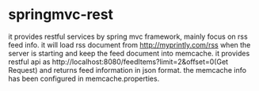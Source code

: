 # springmvc-rest
it provides restful services by spring mvc framework, mainly focus on rss feed info.
it will load rss document from http://myprintly.com/rss when the server is starting and keep the feed document into memcache.
it provides restful api as http://localhost:8080/feedItems?limit=2&offset=0(Get Request) and returns feed information in json format.
the memcache info has been configured in memcache.properties.
